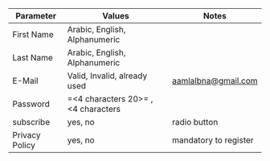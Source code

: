 | Parameter | Values | Notes |
|-----------|---------|------|
| First Name | Arabic, English, Alphanumeric | |
| Last Name | Arabic, English, Alphanumeric | |
| E-Mail | Valid, Invalid, already used | aamlalbna@gmail.com |
| Password | =<4 characters 20>= , <4 characters | |
| subscribe | yes, no | radio button |
| Privacy Policy | yes, no | mandatory to register| 

